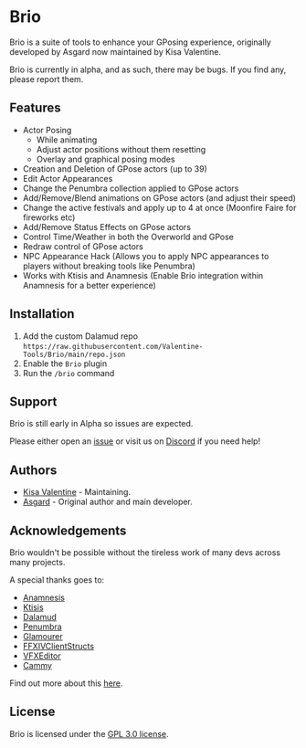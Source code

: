 # Brio
Brio is a suite of tools to enhance your GPosing experience, originally developed by Asgard now maintained by Kisa Valentine.

Brio is currently in alpha, and as such, there may be bugs. If you find any, please report them.

## Features
* Actor Posing
  * While animating
  * Adjust actor positions without them resetting
  * Overlay and graphical posing modes
* Creation and Deletion of GPose actors (up to 39)
* Edit Actor Appearances
* Change the Penumbra collection applied to GPose actors
* Add/Remove/Blend animations on GPose actors (and adjust their speed)
* Change the active festivals and apply up to 4 at once (Moonfire Faire for fireworks etc) 
* Add/Remove Status Effects on GPose actors
* Control Time/Weather in both the Overworld and GPose
* Redraw control of GPose actors
* NPC Appearance Hack (Allows you to apply NPC appearances to players without breaking tools like Penumbra)
* Works with Ktisis and Anamnesis (Enable Brio integration within Anamnesis for a better experience)

## Installation
1. Add the custom Dalamud repo `https://raw.githubusercontent.com/Valentine-Tools/Brio/main/repo.json`
2. Enable the `Brio` plugin
3. Run the `/brio` command

## Support
Brio is still early in Alpha so issues are expected.

Please either open an [issue](https://github.com/Valentine-Tools/Brio/issues) or visit us on [Discord](https://discord.gg/KvGJCCnG8t) if you need help!

## Authors
* [Kisa Valentine](https://github.com/KisaValentine) - Maintaining.
* [Asgard](https://github.com/AsgardXIV) - Original author and main developer.

## Acknowledgements
Brio wouldn't be possible without the tireless work of many devs across many projects.

A special thanks goes to:
* [Anamnesis](https://github.com/imchillin/Anamnesis)
* [Ktisis](https://github.com/ktisis-tools/Ktisis)
* [Dalamud](https://github.com/goatcorp/Dalamud/)
* [Penumbra](https://github.com/xivdev/Penumbra)
* [Glamourer](https://github.com/Ottermandias/Glamourer)
* [FFXIVClientStructs](https://github.com/aers/FFXIVClientStructs)
* [VFXEditor](https://github.com/0ceal0t/Dalamud-VFXEditor)
* [Cammy](https://github.com/UnknownX7/Cammy)

Find out more about this [here](https://github.com/Valentine-Tools/Brio/blob/main/Acknowledgements.md).

## License
Brio is licensed under the [GPL 3.0 license](https://github.com/Valentine-Tools/Brio/blob/main/LICENSE).
